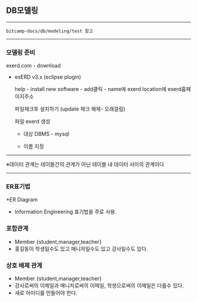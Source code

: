 ## DB모델링

---

```
bitcamp-docs/db/modeling/test 참고
```

---

### 모델링 준비

exerd.com - download 

- exERD v3.x (eclipse plugin)

  help -  install new software - add클릭 - name에 exerd location에 exerd홈페이지주소

  파일체크후 설치하기 (update 체크 해제- 오래걸림)

  

  파일 exerd 생성 

  - 대상 DBMS - mysql

  - 이름 지정

---

※데이터 관계는 테이블간의 관계가 아닌 테이블 내 데이터 사이의 관계이다

---

### ER표기법

*ER Diagram  

- Information Engineering 표기법을 주로 사용.

### 포함관계

- Member {student,manager,teacher}  
- 홍길동이 학생일수도 있고 매니저일수도 있고 강사일수도 있다.

### 상호 배제 관계

- Member {student,manager,teacher}  
- 강사로써의 이메일과 매니저로써의 이메일, 학생으로써의 이메일은 다를수 있다.
- 새로 아이디를 만들어야 한다.